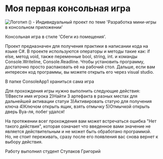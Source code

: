 # Моя первая консольная игра
![Логотип](https://octodex.github.com/images/orderedlistocat.png "Логотип GitHub")
  () - Индивидуальный проект по теме 'Разработка мини-игры в консольном приложении'

Консольная игра в стиле 'Сбеги из помещения'.

Проект предназначен для получения практики в написании кода на языке C#. В проекте используются операторы и методы такие как: if else, метод void, также переменные bool, string, int. и команды Console.Writeline, Console.Readline. Чтобы установить программу, достаточно просто распаковать её на рабочий стол. Дальше, если вам интересен код программы, вы можете открыть его через visual studio.

В папке ConsoleApp1 храниться сама игра

Для прохождения игры нужно выполнить следующие действия:
    1)Ввести имя игрока
    2)Найти 3 артефакта в разных местах для дальнейшей активации статуи
    3)Активировать статую для получения ключа
    4)Ключом открыть ящик, взять отмычку
    5)Отмычкой открыть дверь
    Вуа-ля, побег удался!



На протяжении всег прохождения вам может встречаться ошибка "Нет такого действия", которая означает что введенное вами значение не является действительным и не может быть обработано программой. Но, не стоит переживать, сразу после его появления вас снова вернет к выбору действия.

Работу выполнил студент Ступаков Григорий